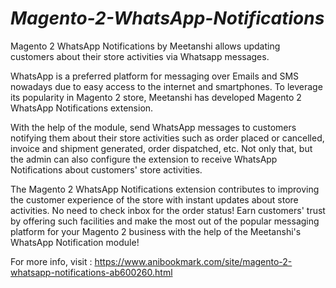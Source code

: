 # _Magento-2-WhatsApp-Notifications_
Magento 2 WhatsApp Notifications by Meetanshi allows updating customers about their store activities via Whatsapp messages.  

WhatsApp is a preferred platform for messaging over Emails and SMS nowadays due to easy access to the internet and smartphones. To leverage its popularity in Magento 2 store, Meetanshi has developed Magento 2 WhatsApp Notifications extension.  

With the help of the module, send WhatsApp messages to customers notifying them about their store activities such as order placed or cancelled, invoice and shipment generated, order dispatched, etc. Not only that, but the admin can also configure the extension to receive WhatsApp Notifications about customers' store activities.  

The Magento 2 WhatsApp Notifications extension contributes to improving the customer experience of the store with instant updates about store activities. No need to check inbox for the order status! Earn customers' trust by offering such facilities and make the most out of the popular messaging platform for your Magento 2 business with the help of the Meetanshi's WhatsApp Notification module!  

For more info, visit : https://www.anibookmark.com/site/magento-2-whatsapp-notifications-ab600260.html
